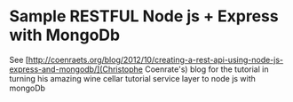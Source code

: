 Sample RESTFUL Node js + Express with MongoDb
================================


See [http://coenraets.org/blog/2012/10/creating-a-rest-api-using-node-js-express-and-mongodb/](Christophe Coenrate's) blog for the tutorial in turning his amazing wine cellar tutorial service layer to node js with mongoDb
